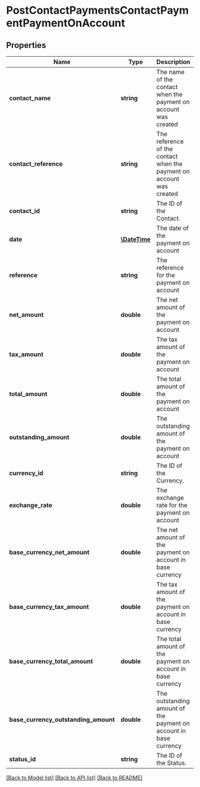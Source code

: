 # PostContactPaymentsContactPaymentPaymentOnAccount

## Properties
Name | Type | Description | Notes
------------ | ------------- | ------------- | -------------
**contact_name** | **string** | The name of the contact when the payment on account was created | [optional] 
**contact_reference** | **string** | The reference of the contact when the payment on account was created | [optional] 
**contact_id** | **string** | The ID of the Contact. | [optional] 
**date** | [**\DateTime**](\DateTime.md) | The date of the payment on account | [optional] 
**reference** | **string** | The reference for the payment on account | [optional] 
**net_amount** | **double** | The net amount of the payment on account | [optional] 
**tax_amount** | **double** | The tax amount of the payment on account | [optional] 
**total_amount** | **double** | The total amount of the payment on account | [optional] 
**outstanding_amount** | **double** | The outstanding amount of the payment on account | [optional] 
**currency_id** | **string** | The ID of the Currency. | [optional] 
**exchange_rate** | **double** | The exchange rate for the payment on account | [optional] 
**base_currency_net_amount** | **double** | The net amount of the payment on account in base currency | [optional] 
**base_currency_tax_amount** | **double** | The tax amount of the payment on account in base currency | [optional] 
**base_currency_total_amount** | **double** | The total amount of the payment on account in base currency | [optional] 
**base_currency_outstanding_amount** | **double** | The outstanding amount of the payment on account in base currency | [optional] 
**status_id** | **string** | The ID of the Status. | [optional] 

[[Back to Model list]](../README.md#documentation-for-models) [[Back to API list]](../README.md#documentation-for-api-endpoints) [[Back to README]](../README.md)


